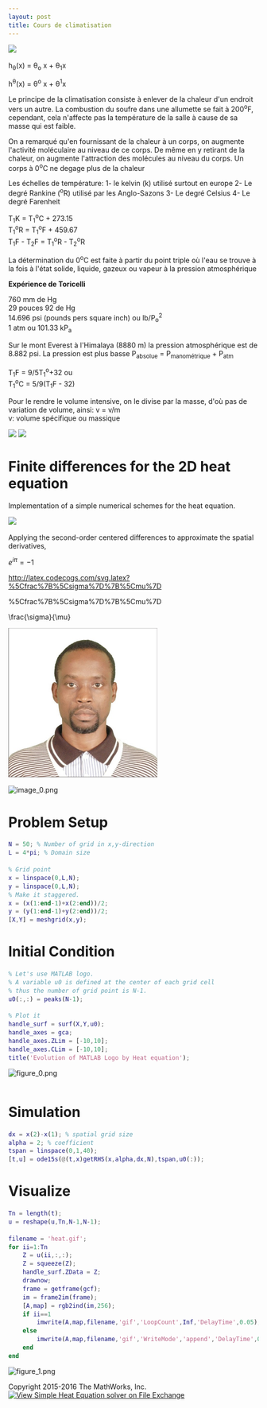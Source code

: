```yaml
---
layout: post
title: Cours de climatisation
---
```


 <img src="https://latex.codecogs.com/svg.latex?\color{white}\Large&space;x=\frac{-b\pm\sqrt{b^2-4ac}}{2a}" />
 
 
 h<sub>&theta;</sub>(x) = &theta;<sub>o</sub> x + &theta;<sub>1</sub>x
 
 
 h<sup>&theta;</sup>(x) = &theta;<sup>o</sup> x + &theta;<sup>1</sup>x

 
Le principe de la climatisation consiste à enlever de la chaleur d'un endroit vers un autre.  La combustion du soufre dans une allumette se fait à 200<sup>o</sup>F, cependant, cela n'affecte pas la température de la salle à cause de sa masse qui est faible.

On a remarqué qu'en fournissant de la chaleur à un corps, on augmente l'activité moléculaire au niveau de ce corps.  De même en y retirant de la chaleur, on augmente l'attraction des molécules au niveau du corps.  Un corps à 0<sup>o</sup>C ne degage plus de la chaleur

Les échelles de température:
1- le kelvin (k) utilisé surtout en europe
2- Le degré Rankine (<sup>o</sup>R) utilisé par les Anglo-Sazons
3- Le degré Celsius
4- Le degré Farenheit

T<sub>1</sub>K = T<sub>1</sub><sup>o</sup>C + 273.15 <br>
T<sub>1</sub><sup>o</sup>R = T<sub>1</sub><sup>o</sup>F + 459.67 <br>
T<sub>1</sub>F - T<sub>2</sub>F = T<sub>1</sub><sup>o</sup>R - T<sub>2</sub><sup>o</sup>R <br>

La détermination du 0<sup>o</sup>C est faite à partir du point triple où l'eau se trouve à la fois à l'état solide, liquide, gazeux ou vapeur à la pression atmosphérique

**Expérience de Toricelli**

760 mm de Hg <br>
29 pouces 92 de Hg <br>
14.696 psi (pounds pers square inch) ou lb/P<sub>o</sub><sup>2</sup> <br>
1 atm ou 101.33 kP<sub>a</sub> <br>

Sur le mont Everest à l'Himalaya (8880 m) la pression atmosphérique est de 8.882 psi.  La pression est plus basse
P<sub>absolue</sub> = P<sub>manométrique</sub> + P<sub>atm</sub> <br>

T<sub>1</sub>F = 9/5T<sub>1</sub><sup>o</sup>+32 ou <br>
T<sub>1</sub><sup>o</sup>C = 5/9(T<sub>1</sub>F - 32)

Pour le rendre le volume intensive, on le divise par la masse, d'où pas de variation de volume, ainsi:
v = v/m <br>
v: volume spécifique ou massique <br>

 <img src="https://latex.codecogs.com/svg.latex?\color{white}\Large&space;x=\frac{-b\pm\sqrt{b^2-4ac}}{2a}" />

<img src="https://latex.codecogs.com/svg.latex?\color{red}\Large&space; v=\frac{1}{\frac{m}{v}} = \frac{1}{\rho}" />


# Finite differences for the 2D heat equation

Implementation of a simple numerical schemes for the heat equation.

<span style="color:blue">
   <img src="https://latex.codecogs.com/gif.latex?\frac{\partial&space;u}{\partial&space;t}=\alpha&space;\left(\frac{\partial^2&space;u}{\partial&space;x^2&space;}+\frac{\partial^2&space;u}{\partial&space;y^2&space;}\right)."/>
</span>

Applying the second-order centered differences to approximate the spatial derivatives,

$e^{i \pi} = -1$

http://latex.codecogs.com/svg.latex?%5Cfrac%7B%5Csigma%7D%7B%5Cmu%7D

%5Cfrac%7B%5Csigma%7D%7B%5Cmu%7D


\frac{\sigma}{\mu}

<img src="/assets/pictures/self_500x500.jpg" alt="Self" style="width: 300px;"/>

![image_0.png](SimpleHeatEquation_images/image_0.png)


# Problem Setup
```matlab
N = 50; % Number of grid in x,y-direction
L = 4*pi; % Domain size

% Grid point
x = linspace(0,L,N);
y = linspace(0,L,N);
% Make it staggered.
x = (x(1:end-1)+x(2:end))/2;
y = (y(1:end-1)+y(2:end))/2;
[X,Y] = meshgrid(x,y);
```
# Initial Condition
```matlab
% Let's use MATLAB logo.
% A variable u0 is defined at the center of each grid cell
% thus the number of grid point is N-1.
u0(:,:) = peaks(N-1);

% Plot it
handle_surf = surf(X,Y,u0);
handle_axes = gca;
handle_axes.ZLim = [-10,10];
handle_axes.CLim = [-10,10];
title('Evolution of MATLAB Logo by Heat equation');
```

![figure_0.png](SimpleHeatEquation_images/figure_0.png)

```matlab
```
# Simulation
```matlab
dx = x(2)-x(1); % spatial grid size
alpha = 2; % coefficient
tspan = linspace(0,1,40);
[t,u] = ode15s(@(t,x)getRHS(x,alpha,dx,N),tspan,u0(:));
```
# Visualize
```matlab
Tn = length(t);
u = reshape(u,Tn,N-1,N-1);

filename = 'heat.gif';
for ii=1:Tn
    Z = u(ii,:,:);
    Z = squeeze(Z);
    handle_surf.ZData = Z;
    drawnow;
    frame = getframe(gcf);
    im = frame2im(frame);
    [A,map] = rgb2ind(im,256);
    if ii==1
        imwrite(A,map,filename,'gif','LoopCount',Inf,'DelayTime',0.05);
    else
        imwrite(A,map,filename,'gif','WriteMode','append','DelayTime',0.05);
    end
end
```

![figure_1.png](SimpleHeatEquation_images/figure_1.png)

Copyright 2015-2016 The MathWorks, Inc.
[![View Simple Heat Equation solver on File Exchange](https://www.mathworks.com/matlabcentral/images/matlab-file-exchange.svg)](https://jp.mathworks.com/matlabcentral/fileexchange/59916-simple-heat-equation-solver)
